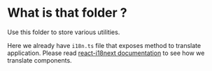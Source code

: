 # What is that folder ?

Use this folder to store various utilities.

Here we already have `i18n.ts` file that exposes method to translate application.
Please read [react-i18next documentation](https://react.i18next.com/getting-started) to see how we translate components.
